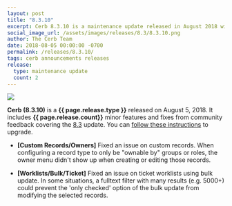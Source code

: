 ```yaml
---
layout: post
title: "8.3.10"
excerpt: Cerb 8.3.10 is a maintenance update released in August 2018 with 2 minor features and fixes from community feedback.
social_image_url: /assets/images/releases/8.3/8.3.10.png
author: The Cerb Team
date: 2018-08-05 00:00:00 -0700
permalink: /releases/8.3.10/
tags: cerb announcements releases
release:
  type: maintenance update
  count: 2
---
```


<div class="cerb-screenshot">
<img src="{{page.social_image_url}}" class="screenshot" style="max-width:500px;">
</div>

**Cerb (8.3.10)** is a **{{ page.release.type }}** released on August 5, 2018. It includes **{{ page.release.count}}** minor features and fixes from community feedback covering the [8.3](/releases/8.3/) update.  You can [follow these instructions](/docs/upgrading/) to upgrade.

* **[Custom Records/Owners]** Fixed an issue on custom records. When configuring a record type to only be "ownable by" groups or roles, the owner menu didn't show up when creating or editing those records.

* **[Worklists/Bulk/Ticket]** Fixed an issue on ticket worklists using bulk update. In some situations, a fulltext filter with many results (e.g. 5000+) could prevent the 'only checked' option of the bulk update from modifying the selected records.

